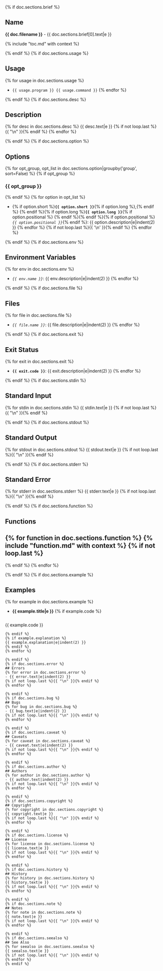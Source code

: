 {% if doc.sections.brief %}
## Name
**{{ doc.filename }}** - {{ doc.sections.brief[0].text|e }}

{% include "toc.md" with context %}

{% endif %}
{% if doc.sections.usage %}
## Usage
{% for usage in doc.sections.usage %}
- `{{ usage.program }} {{ usage.command }}`
{% endfor %}

{% endif %}
{% if doc.sections.desc %}
## Description
{% for desc in doc.sections.desc %}
{{ desc.text|e }}
{% if not loop.last %}{{ "\n" }}{% endif %}
{% endfor %}

{% endif %}
{% if doc.sections.option %}
## Options
{% for opt_group, opt_list in doc.sections.option|groupby('group', sort=False) %}
{% if opt_group %}
### {{ opt_group }}
{% endif %}
{% for option in opt_list %}
- {% if option.short %}**`{{ option.short }}`**{% if option.long %},{% endif %} {% endif %}{% if option.long %}**`{{ option.long }}`**{% if option.positional %} {% endif %}{% endif %}{% if option.positional %}*`{{ option.positional }}`*{% endif %}:
  {{ option.description|e|indent(2) }}
{% endfor %}
{% if not loop.last %}{{ '\n' }}{% endif %}
{% endfor %}

{% endif %}
{% if doc.sections.env %}
## Environment Variables
{% for env in doc.sections.env %}
- *`{{ env.name }}`*:
  {{ env.description|e|indent(2) }}
{% endfor %}

{% endif %}
{% if doc.sections.file %}
## Files
{% for file in doc.sections.file %}
- *`{{ file.name }}`*:
  {{ file.description|e|indent(2) }}
{% endfor %}

{% endif %}
{% if doc.sections.exit %}
## Exit Status
{% for exit in doc.sections.exit %}
- **`{{ exit.code }}`**:
  {{ exit.description|e|indent(2) }}
{% endfor %}

{% endif %}
{% if doc.sections.stdin %}
## Standard Input
{% for stdin in doc.sections.stdin %}
{{ stdin.text|e }}
{% if not loop.last %}{{ "\n" }}{% endif %}

{% endif %}
{% if doc.sections.stdout %}
## Standard Output
{% for stdout in doc.sections.stdout %}
{{ stdout.text|e }}
{% if not loop.last %}{{ "\n" }}{% endif %}

{% endif %}
{% if doc.sections.stderr %}
## Standard Error
{% for stderr in doc.sections.stderr %}
{{ stderr.text|e }}
{% if not loop.last %}{{ "\n" }}{% endif %}

{% endif %}
{% if doc.sections.function %}
## Functions
{% for function in doc.sections.function %}
{% include "function.md" with context %}
{% if not loop.last %}
---
{% endif %}
{% endfor %}

{% endif %}
{% if doc.sections.example %}
## Examples
{% for example in doc.sections.example %}
- **{{ example.title|e }}**
{% if example.code %}
  ```bash
{{ example.code }}
  ```
{% endif %}
{% if example.explanation %}
  {{ example.explanation|e|indent(2) }}
{% endif %}
{% endfor %}

{% endif %}
{% if doc.sections.error %}
## Errors
{% for error in doc.sections.error %}
- {{ error.text|e|indent(2) }}
{% if not loop.last %}{{ "\n" }}{% endif %}
{% endfor %}

{% endif %}
{% if doc.sections.bug %}
## Bugs
{% for bug in doc.sections.bug %}
- {{ bug.text|e|indent(2) }}
{% if not loop.last %}{{ "\n" }}{% endif %}
{% endfor %}

{% endif %}
{% if doc.sections.caveat %}
## Caveats
{% for caveat in doc.sections.caveat %}
- {{ caveat.text|e|indent(2) }}
{% if not loop.last %}{{ "\n" }}{% endif %}
{% endfor %}

{% endif %}
{% if doc.sections.author %}
## Authors
{% for author in doc.sections.author %}
- {{ author.text|indent(2) }}
{% if not loop.last %}{{ "\n" }}{% endif %}
{% endfor %}

{% endif %}
{% if doc.sections.copyright %}
## Copyright
{% for copyright in doc.sections.copyright %}
{{ copyright.text|e }}
{% if not loop.last %}{{ "\n" }}{% endif %}
{% endfor %}

{% endif %}
{% if doc.sections.license %}
## License
{% for license in doc.sections.license %}
{{ license.text|e }}
{% if not loop.last %}{{ "\n" }}{% endif %}
{% endfor %}

{% endif %}
{% if doc.sections.history %}
## History
{% for history in doc.sections.history %}
{{ history.text|e }}
{% if not loop.last %}{{ "\n" }}{% endif %}
{% endfor %}

{% endif %}
{% if doc.sections.note %}
## Notes
{% for note in doc.sections.note %}
{{ note.text|e }}
{% if not loop.last %}{{ "\n" }}{% endif %}
{% endfor %}

{% endif %}
{% if doc.sections.seealso %}
## See Also
{% for seealso in doc.sections.seealso %}
{{ seealso.text|e }}
{% if not loop.last %}{{ "\n" }}{% endif %}
{% endfor %}
{% endif %}
